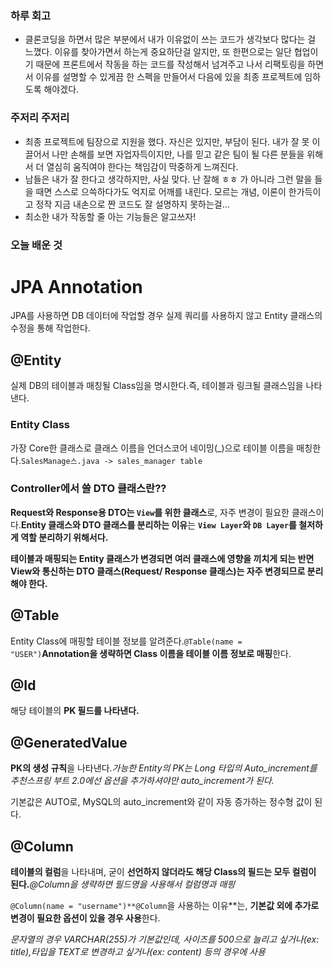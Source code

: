 
### 하루 회고

- 클론코딩을 하면서 많은 부분에서 내가 이유없이 쓰는 코드가 생각보다 많다는 걸 느꼈다.
이유를 찾아가면서 하는게 중요하단걸 알지만, 또 한편으로는 일단 협업이기 때문에 프론트에서 작동을 하는 코드를 작성해서 넘겨주고 나서 리팩토링을 하면서 이유를 설명할 수 있게끔 한 스펙을 만들어서 다음에 있을 최종 프로젝트에 임하도록 해야겠다.

### 주저리 주저리

- 최종 프로젝트에 팀장으로 지원을 했다. 자신은 있지만, 부담이 된다. 내가 잘 못 이끌어서 나만 손해를 보면 자업자득이지만, 나를 믿고 같은 팀이 될 다른 분들을 위해서 더 열심히 움직여야 한다는 책임감이 막중하게 느껴진다.
- 남들은 내가 잘 한다고 생각하지만, 사실 맞다. 난 잘해 ㅎㅎ
가 아니라 그런 말을 들을 때면 스스로 으쓱하다가도 억지로 어깨를 내린다. 
모르는 개념, 이론이 한가득이고 정작 지금 내손으로 짠 코드도 잘 설명하지 못하는걸...
- 최소한 내가 작동할 줄 아는 기능들은 알고쓰자!

### 오늘 배운 것

# JPA Annotation

JPA를 사용하면 DB 데이터에 작업할 경우 실제 쿼리를 사용하지 않고 Entity 클래스의 수정을 통해 작업한다.

## @Entity

실제 DB의 테이블과 매칭될 Class임을 명시한다.즉, 테이블과 링크될 클래스임을 나타낸다.

### Entity Class

가장 Core한 클래스로 클래스 이름을 언더스코어 네이밍(_)으로 테이블 이름을 매칭한다.`SalesManage스.java -> sales_manager table`

### Controller에서 쓸 DTO 클래스란??

**Request와 Response용 DTO는 `View`를 위한 클래스**로, 자주 변경이 필요한 클래스이다.**Entity 클래스와 DTO 클래스를 분리하는 이유**는 **`View Layer`와 `DB Layer`를 철저하게 역할 분리하기 위해서다.**

**테이블과 매핑되는 Entity 클래스가 변경되면 여러 클래스에 영향을 끼치게 되는 반면 View와 통신하는 DTO 클래스(Request/ Response 클래스)는 자주 변경되므로 분리해야 한다.**

## @Table

Entity Class에 매핑할 테이블 정보를 알려준다.`@Table(name = "USER")`**Annotation을 생략하면 Class 이름을 테이블 이름 정보로 매핑**한다.

## @Id

해당 테이블의 **PK 필드를 나타낸다.**

## @GeneratedValue

**PK의 생성 규칙**을 나타낸다.*가능한 Entity의 PK는 Long 타입의 Auto_increment를 추천스프링 부트 2.0에선 옵션을 추가하셔야만 auto_increment가 된다.*

기본값은 AUTO로, MySQL의 auto_increment와 같이 자동 증가하는 정수형 값이 된다.

## @Column

**테이블의 컬럼**을 나타내며, 굳이 **선언하지 않더라도 해당 Class의 필드는 모두 컬럼이 된다.***@Column을 생략하면 필드명을 사용해서 컬럼명과 매핑*

`@Column(name = "username")**@Column`을 사용하는 이유**는, **기본값 외에 추가로 변경이 필요한 옵션이 있을 경우 사용**한다.

*문자열의 경우 VARCHAR(255)가 기본값인데, 사이즈를 500으로 늘리고 싶거나(ex: title),타입을 TEXT로 변경하고 싶거나(ex: content) 등의 경우에 사용*
